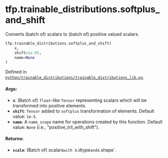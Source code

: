 <div itemscope itemtype="http://developers.google.com/ReferenceObject">
<meta itemprop="name" content="tfp.trainable_distributions.softplus_and_shift" />
<meta itemprop="path" content="Stable" />
</div>

# tfp.trainable_distributions.softplus_and_shift

Converts (batch of) scalars to (batch of) positive valued scalars.

``` python
tfp.trainable_distributions.softplus_and_shift(
    x,
    shift=1e-05,
    name=None
)
```



Defined in [`python/trainable_distributions/trainable_distributions_lib.py`](https://github.com/tensorflow/probability/tree/master/tensorflow_probability/python/trainable_distributions/trainable_distributions_lib.py).

<!-- Placeholder for "Used in" -->

#### Args:

* <b>`x`</b>: (Batch of) `float`-like `Tensor` representing scalars which will be
    transformed into positive elements.
* <b>`shift`</b>: `Tensor` added to `softplus` transformation of elements.
    Default value: `1e-5`.
* <b>`name`</b>: A `name_scope` name for operations created by this function.
    Default value: `None` (i.e., "positive_tril_with_shift").


#### Returns:

* <b>`scale`</b>: (Batch of) scalars`with `x.dtype` and `x.shape`.